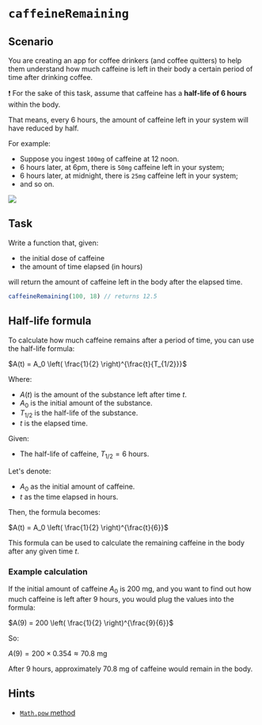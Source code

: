 # `caffeineRemaining`

## Scenario

You are creating an app for coffee drinkers (and coffee quitters) to help them understand how much caffeine is left in their body a certain period of time after drinking coffee.

❗ For the sake of this task, assume that caffeine has a **half-life of 6 hours** within the body.

That means, every 6 hours, the amount of caffeine left in your system will have reduced by half.

For example:
- Suppose you ingest `100mg` of caffeine at 12 noon.
- 6 hours later, at 6pm, there is `50mg` caffeine left in your system;
- 6 hours later, at midnight, there is `25mg` caffeine left in your system;
- and so on.

![](https://gcdnb.pbrd.co/images/oRhOOQPAv6d4.png?o=1)


## Task

Write a function that, given:
- the initial dose of caffeine
- the amount of time elapsed (in hours)

will return the amount of caffeine left in the body after the elapsed time.

```js
caffeineRemaining(100, 18) // returns 12.5
```

## Half-life formula

To calculate how much caffeine remains after a period of time, you can use the half-life formula:

$A(t) = A_0 \left( \frac{1}{2} \right)^{\frac{t}{T_{1/2}}}$

Where:
- $A(t)$ is the amount of the substance left after time $t$.
- $A_0$ is the initial amount of the substance.
- $T_{1/2}$ is the half-life of the substance.
- $t$ is the elapsed time.

Given:
- The half-life of caffeine, $T_{1/2} = 6$ hours.

Let's denote:
- $A_0$ as the initial amount of caffeine.
- $t$ as the time elapsed in hours.

Then, the formula becomes:

$A(t) = A_0 \left( \frac{1}{2} \right)^{\frac{t}{6}}$

This formula can be used to calculate the remaining caffeine in the body after any given time $t$.

### Example calculation

If the initial amount of caffeine $A_0$ is 200 mg, and you want to find out how much caffeine is left after 9 hours, you would plug the values into the formula:

$A(9) = 200 \left( \frac{1}{2} \right)^{\frac{9}{6}}$

So:

$A(9) = 200 \times 0.354 \approx 70.8 \text{ mg}$

After 9 hours, approximately 70.8 mg of caffeine would remain in the body.

## Hints

- [`Math.pow` method](https://devdocs.io/javascript/global_objects/math/pow)